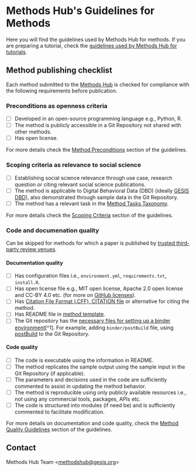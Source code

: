 # Methods Hub's Guidelines for Methods

Here you will find the guidelines used by Methods Hub for methods. If you are preparing a tutorial, check the [guidelines used by Methods Hub for tutorials](https://github.com/GESIS-Methods-Hub/guidelines-for-tutorials).

## Method publishing checklist

Each method submitted to the [Methods Hub](https://methodshub.gesis.org/)  is checked for compliance with the following requirements before publication.

### Preconditions as openness criteria

- [ ] Developed in an open-source programming language e.g., Python, R.
- [ ] The method is publicly accessible in a Git Repository not shared with other methods.
- [ ] Has open license.

For more details check the [Method Preconditions](method-guide.md#method-preconditions) section of the guidelines.

### Scoping criteria as relevance to social science

- [ ] Establishing social science relevance through use case, research question or citing relevant social science publications.
- [ ] The method is applicable to Digital Behavioral Data (DBD) (ideally [GESIS DBD](https://www.gesis.org/en/institute/about-us/digital-behavioral-data)), also demonstrated through sample data in the Git Repository.
- [ ] The method has a relevant task in the [Method Tasks Taxonomy](methods-tasks.md).

For more details check the [Scoping Criteria](method-guide.md#scoping-criteria) section of the guidelines.

### Code and documenation quality

Can be skipped for methods for which a paper is published by [trusted third-party review venues](method-guide.md#trusted-third-party-review-venues).

#### Documentation quality

- [ ] Has configuration files i.e., `environment.yml`, `requirements.txt`, `install.R`.
- [ ] Has open license file e.g., MIT open license, Apache 2.0 open license and CC-BY 4.0 etc. (for more on [GitHub licenses](https://docs.github.com/en/communities/setting-up-your-project-for-healthy-contributions/adding-a-license-to-a-repository)).
- [ ] Has [Citation File Format (.CFF), CITATION file](https://citation-file-format.github.io/) or alternative for citing the method.
- [ ] Has README file in [method template](method-README-template.md).
- [ ] The Git repository has the [necessary files for setting up a binder environment](https://mybinder.readthedocs.io/en/latest/using/config_files.html)[^1]. For example, adding `binder/postBuild` file, using [postBuild](https://methodshub.gesis.org/snippet/postBuild) to the Git Repository.

#### Code quality

- [ ] The code is executable using the information in README.
- [ ] The method replicates the sample output using the sample input in the Git Repository (if applicable).
- [ ] The parameters and decisions used in the code are sufficiently commented to assist in updating the method behavior.
- [ ] The method is reproducible using only publicly available resources i.e., not using any commercial tools, packages, APIs etc.
- [ ] The code is structured into modules (if need be) and is sufficiently commented to facilitate modification.

For more details on documentation and code quality, check the [Method Quality Guidelines](method-guide.md#method-quality-guidelines) section of the guidelines.

## Contact

Methods Hub Team &lt;[methodshub@gesis.org][methodshub-email]&gt;

[methodshub-email]: mailto:methodshub@gesis.org
